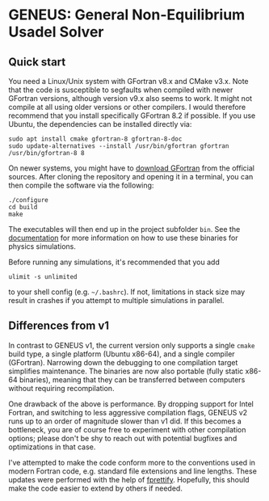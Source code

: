 # GENEUS: General Non-Equilibrium Usadel Solver

## Quick start
You need a Linux/Unix system with GFortran v8.x and CMake v3.x. Note that the code is susceptible to segfaults when compiled with newer GFortran versions, although version v9.x also seems to work. It might not compile at all using older versions or other compilers. I would therefore recommend that you install specifically GFortran 8.2 if possible. If you use Ubuntu, the dependencies can be installed directly via:

	sudo apt install cmake gfortran-8 gfortran-8-doc
	sudo update-alternatives --install /usr/bin/gfortran gfortran /usr/bin/gfortran-8 8

On newer systems, you might have to [download GFortran](https://gfortran.meteodat.ch/download/x86_64/) from the official sources. After cloning the repository and opening it in a terminal, you can then compile the software via the following:

	./configure
	cd build
	make

The executables will then end up in the project subfolder `bin`. See the [documentation][docs] for more information on how to use these binaries for physics simulations.

Before running any simulations, it's recommended that you add

	ulimit -s unlimited

to your shell config (e.g. `~/.bashrc`). If not, limitations in stack size may result in crashes if you attempt to multiple simulations in parallel.

## Differences from v1
In contrast to GENEUS v1, the current version only supports a single `cmake` build type, a single platform (Ubuntu x86-64), and a single compiler (GFortran).  Narrowing down the debugging to one compilation target simplifies maintenance.  The binaries are now also portable (fully static x86-64 binaries), meaning that
they can be transferred between computers without requiring recompilation.

One drawback of the above is performance. By dropping support for Intel Fortran, and switching to less aggressive compilation flags, GENEUS v2 runs up to an order of magnitude slower than v1 did. If this becomes a bottleneck, you are of course free to experiment with other compilation options; please don't be shy to reach out with potential bugfixes and optimizations in that case.

I've attempted to make the code conform more to the conventions used in modern Fortran code, e.g. standard file extensions and line lengths. These updates were performed with the help of [fprettify][fp]. Hopefully, this should make the code easier to extend by others if needed.

[v1]: https://github.com/jabirali/geneus/tree/v1.0
[docs]: https://jabirali.github.io/geneus/html/page/index.html
[fp]: https://github.com/pseewald/fprettify
